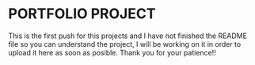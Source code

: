 # PORTFOLIO PROJECT 

<p>This is the first push for this projects and I have not finished the README file so you can understand the project, I will be working on it in order to upload it here as soon as posible. Thank you for your patience!!</p>